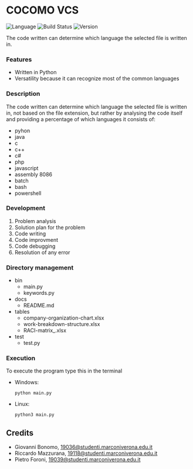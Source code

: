 # COCOMO VCS

![Language](https://img.shields.io/badge/Language-Python-blue?style=flat)
![Build Status](https://img.shields.io/badge/Status-Release-lightgreen?style=flat)
![Version](https://img.shields.io/badge/Version-v1.0-red?style=flat)

The code written can determine which language the selected file is written in.

### Features

- Written in Python
- Versatility because it can recognize most of the common languages

### Description

The code written can determine which language the selected file is written in, not based on the file extension, but rather by analysing the code itself and providing a percentage of which languages it consists of:
- pyhon
- java
- c
- c++
- c#
- php
- javascript
- assembly 8086
- batch
- bash
- powershell

### Development

1. Problem analysis
2. Solution plan for the problem
3. Code writing 
4. Code improvment
5. Code debugging
6. Resolution of any error

### Directory management

- bin
  - main.py
  - keywords.py
- docs
  - README.md
- tables
  - company-organization-chart.xlsx
  - work-breakdown-structure.xlsx
  - RACI-matrix_.xlsx
- test
  - test.py

### Execution

To execute the program type this in the terminal

- Windows:
  ```
  python main.py
  ```

- Linux:
  ```
  python3 main.py
  ```

## Credits

- Giovanni Bonomo, 19036@studenti.marconiverona.edu.it
- Riccardo Mazzurana, 19118@studenti.marconiverona.edu.it
- Pietro Foroni, 19039@studenti.marconiverona.edu.it

